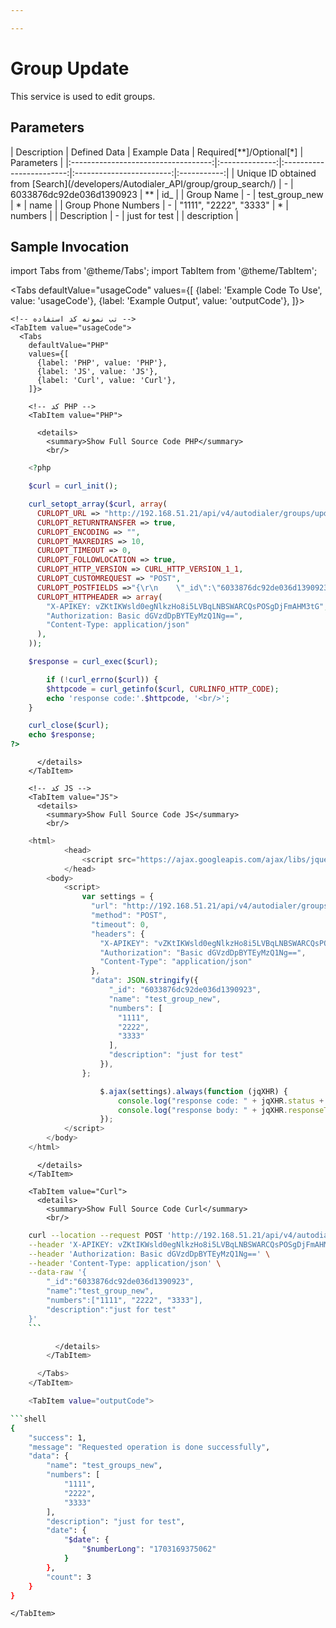 ```yaml
---

---
```

# Group Update

This service is used to edit groups.

## Parameters
<div class="custom-table">
|             Description              | Defined Data   | Example Data             | Required[**]/Optional[*] | Parameters  |
|:-----------------------------------:|:--------------:|:------------------------:|:------------------------:|:-----------:|
| Unique ID obtained from [Search](/developers/Autodialer_API/group/group_search/) | -              | 6033876dc92de036d1390923 | **                       | id_         |
| Group Name                          | -              | test_group_new           | *                        | name        |
| Group Phone Numbers                 | -              | "1111", "2222", "3333"   | *                        | numbers     |
| Description                         | -              | just for test            |                          | description |
</div>

## Sample Invocation
<!--  -->


import Tabs from '@theme/Tabs';
import TabItem from '@theme/TabItem';

  <Tabs
    defaultValue="usageCode"
    values={[
      {label: 'Example Code To Use', value: 'usageCode'},
      {label: 'Example Output', value: 'outputCode'},
    ]}>

    <!-- تب نمونه کد استفاده -->
    <TabItem value="usageCode">
      <Tabs
        defaultValue="PHP"
        values={[
          {label: 'PHP', value: 'PHP'},
          {label: 'JS', value: 'JS'},
          {label: 'Curl', value: 'Curl'},
        ]}>

        <!-- کد PHP -->
        <TabItem value="PHP">
      
          <details>
            <summary>Show Full Source Code PHP</summary>
            <br/>

```php
	<?php

	$curl = curl_init();

	curl_setopt_array($curl, array(
	  CURLOPT_URL => "http://192.168.51.21/api/v4/autodialer/groups/update",
	  CURLOPT_RETURNTRANSFER => true,
	  CURLOPT_ENCODING => "",
	  CURLOPT_MAXREDIRS => 10,
	  CURLOPT_TIMEOUT => 0,
	  CURLOPT_FOLLOWLOCATION => true,
	  CURLOPT_HTTP_VERSION => CURL_HTTP_VERSION_1_1,
	  CURLOPT_CUSTOMREQUEST => "POST",
	  CURLOPT_POSTFIELDS =>"{\r\n    \"_id\":\"6033876dc92de036d1390923\",\r\n    \"name\":\"test_group_new\",\r\n    \"numbers\":[\"1111\", \"2222\", \"3333\"],\r\n    \"description\":\"just for test\"\r\n}",
	  CURLOPT_HTTPHEADER => array(
		"X-APIKEY: vZKtIKWsld0egNlkzHo8i5LVBqLNBSWARCQsPOSgDjFmAHM3tG",
		"Authorization: Basic dGVzdDpBYTEyMzQ1Ng==",
		"Content-Type: application/json"
	  ),
	));

	$response = curl_exec($curl);

		if (!curl_errno($curl)) {
		$httpcode = curl_getinfo($curl, CURLINFO_HTTP_CODE);
		echo 'response code:'.$httpcode, '<br/>';
	}

	curl_close($curl);
	echo $response;
?>
```

          </details>
        </TabItem>

        <!-- کد JS -->
        <TabItem value="JS">
          <details>
            <summary>Show Full Source Code JS</summary>
            <br/>

```js
	<html>
			<head>
				<script src="https://ajax.googleapis.com/ajax/libs/jquery/3.5.1/jquery.min.js"></script>
			</head>
		<body>
			<script>
				var settings = {
				  "url": "http://192.168.51.21/api/v4/autodialer/groups/update",
				  "method": "POST",
				  "timeout": 0,
				  "headers": {
					"X-APIKEY": "vZKtIKWsld0egNlkzHo8i5LVBqLNBSWARCQsPOSgDjFmAHM3tG",
					"Authorization": "Basic dGVzdDpBYTEyMzQ1Ng==",
					"Content-Type": "application/json"
				  },
				  "data": JSON.stringify({
					  "_id": "6033876dc92de036d1390923",
					  "name": "test_group_new",
					  "numbers": [
						"1111",
						"2222",
						"3333"
					  ],
					  "description": "just for test"
					}),
				};

					$.ajax(settings).always(function (jqXHR) {
						console.log("response code: " + jqXHR.status + " " + jqXHR.statusText);
						console.log("response body: " + jqXHR.responseText);
					});
			</script>
		</body>
	</html>
```

          </details>
        </TabItem>

        <TabItem value="Curl">
          <details>
            <summary>Show Full Source Code Curl</summary>
            <br/>

```bash
	curl --location --request POST 'http://192.168.51.21/api/v4/autodialer/groups/update' \
	--header 'X-APIKEY: vZKtIKWsld0egNlkzHo8i5LVBqLNBSWARCQsPOSgDjFmAHM3tG' \
	--header 'Authorization: Basic dGVzdDpBYTEyMzQ1Ng==' \
	--header 'Content-Type: application/json' \
	--data-raw '{
		"_id":"6033876dc92de036d1390923",
		"name":"test_group_new",
		"numbers":["1111", "2222", "3333"],
		"description":"just for test"
	}'
	```

          </details>
        </TabItem>

      </Tabs>
    </TabItem>

    <TabItem value="outputCode">

```shell
{
    "success": 1,
    "message": "Requested operation is done successfully",
    "data": {
        "name": "test_groups_new",
        "numbers": [
            "1111",
            "2222",
            "3333"
        ],
        "description": "just for test",
        "date": {
            "$date": {
                "$numberLong": "1703169375062"
            }
        },
        "count": 3
    }
}
```
    </TabItem>

  </Tabs>
